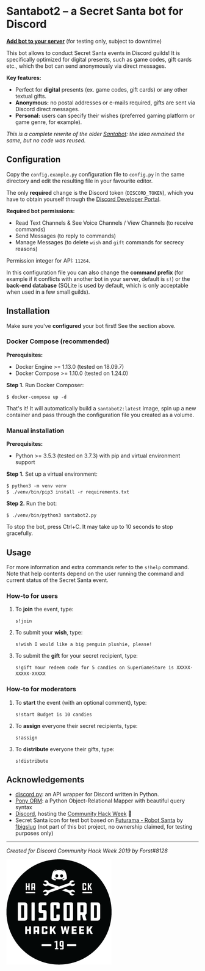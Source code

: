 # Santabot2 – a Secret Santa bot for Discord

**[Add bot to your server](https://discordapp.com/oauth2/authorize?client_id=523455105949892609&scope=bot&permissions=11264)** (for testing only, subject to downtime)

This bot allows to conduct Secret Santa events in Discord guilds! It is specifically optimized for digital presents, such as game codes, gift cards etc., which the bot can send anonymously via direct messages.

**Key features:**

* Perfect for **digital** presents (ex. game codes, gift cards) or any other textual gifts.
* **Anonymous:** no postal addresses or e-mails required, gifts are sent via Discord direct messages.
* **Personal:** users can specify their wishes (preferred gaming platform or game genre, for example).

*This is a complete rewrite of the older [Santabot](https://github.com/Forst/santabot): the idea remained the same, but no code was reused.*


## Configuration

Copy the `config.example.py` configuration file to `config.py` in the same directory and edit the resulting file in your favourite editor.

The only **required** change is the Discord token (`DISCORD_TOKEN`), which you have to obtain yourself through the [Discord Developer Portal](https://discordapp.com/developers/applications/).

**Required bot permissions:**

* Read Text Channels & See Voice Channels / View Channels (to receive commands)
* Send Messages (to reply to commands)
* Manage Messages (to delete `wish` and `gift` commands for secrecy reasons)

Permission integer for API: `11264`.

In this configuration file you can also change the **command prefix** (for example if it conflicts with another bot in your server, default is `s!`) or the **back-end database** (SQLite is used by default, which is only acceptable when used in a few small guilds).


## Installation

Make sure you've **configured** your bot first! See the section above.

### Docker Compose (recommended)

**Prerequisites:**

* Docker Engine >= 1.13.0 (tested on 18.09.7)
* Docker Compose >= 1.10.0 (tested on 1.24.0)

**Step 1.** Run Docker Composer:

```
$ docker-compose up -d
```

That's it! It will automatically build a `santabot2:latest` image, spin up a new container and pass through the configuration file you created as a volume.

### Manual installation

**Prerequisites:**

* Python >= 3.5.3 (tested on 3.7.3) with pip and virtual environment support


**Step 1.** Set up a virtual environment:

```
$ python3 -m venv venv
$ ./venv/bin/pip3 install -r requirements.txt
```

**Step 2.** Run the bot:

```
$ ./venv/bin/python3 santabot2.py
```

To stop the bot, press Ctrl+C. It may take up to 10 seconds to stop gracefully.


## Usage

For more information and extra commands refer to the `s!help` command. Note that help contents depend on the user running the command and current status of the Secret Santa event.

### How-to for users

1. To **join** the event, type:

    ```
    s!join
    ```

2. To submit your **wish**, type:

    ```
    s!wish I would like a big penguin plushie, please!
    ```

3. To submit the **gift** for your secret recipient, type:

    ```
    s!gift Your redeem code for 5 candies on SuperGameStore is XXXXX-XXXXX-XXXXX
    ```

### How-to for moderators

1. To **start** the event (with an optional comment), type:

    ```
    s!start Budget is 10 candies
    ```

2. To **assign** everyone their secret recipients, type:

    ```
    s!assign
    ```

3. To **distribute** everyone their gifts, type:

    ```
    s!distribute
    ```


## Acknowledgements

* [discord.py](https://github.com/Rapptz/discord.py): an API wrapper for Discord written in Python.
* [Pony ORM](https://ponyorm.org): a Python Object-Relational Mapper with beautiful query syntax
* [Discord](https://discordapp.com), hosting the [Community Hack Week](https://blog.discordapp.com/discord-community-hack-week-build-and-create-alongside-us-6b2a7b7bba33) 🎉
* Secret Santa icon for test bot based on [Futurama - Robot Santa](https://www.deviantart.com/1bigslug/art/Futurama-Robot-Santa-420086411) by [1bigslug](https://www.deviantart.com/1bigslug) (not part of this bot project, no ownership claimed, for testing purposes only)

---

*Created for Discord Community Hack Week 2019 by Forst#8128*

![Discord Hack Week 2019](https://github.com/Forst/santabot2/raw/master/.readme/hack_badge_black.png)
